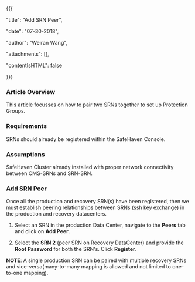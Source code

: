 {{{

  "title": "Add SRN Peer",

  "date": "07-30-2018",

  "author": "Weiran Wang",

  "attachments": [],

  "contentIsHTML": false

}}}



### Article Overview

This article focusses on how to pair two SRNs together to set up Protection Groups.



### Requirements

SRNs should already be registered within the SafeHaven Console.



### Assumptions

SafeHaven Cluster already installed with proper network connectivity between CMS-SRNs and SRN-SRN.



### Add SRN Peer

Once all the production and recovery SRN(s) have been registered, then we must establish peering relationships between SRNs (ssh key exchange) in the production and recovery datacenters.



1. Select an SRN in the production Data Center, navigate to the **Peers** tab and click on **Add Peer**.



2. Select the **SRN 2** (peer SRN on Recovery DataCenter) and provide the **Root Password** for both the SRN's. Click **Register**.



**NOTE**: A single production SRN can be paired with multiple recovery SRNs and vice-versa(many-to-many mapping is allowed and not limited to one-to-one mapping).
